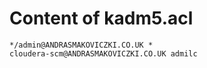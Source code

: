 # Content of kadm5.acl

```
*/admin@ANDRASMAKOVICZKI.CO.UK *
cloudera-scm@ANDRASMAKOVICZKI.CO.UK admilc
```